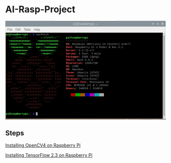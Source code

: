 # AI-Rasp-Project
<img src="assets/specs.png" align="center"/>

## Steps
[Installing OpenCV4 on Raspberry Pi](https://gist.github.com/willprice/abe456f5f74aa95d7e0bb81d5a710b60)

[Installing TensorFlow 2.3 on Raspberry Pi](https://itnext.io/installing-tensorflow-2-3-0-for-raspberry-pi3-4-debian-buster-11447cb31fc4)
